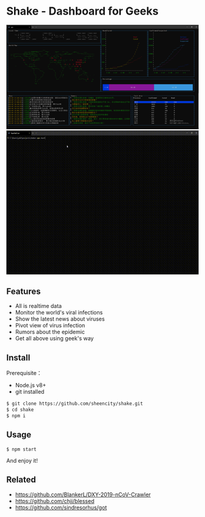 # Shake - Dashboard for Geeks
![demo](docs/demo.png)
![demo](docs/demo.gif)

## Features

- All is realtime data
- Monitor the world's viral infections
- Show the latest news about viruses
- Pivot view of virus infection
- Rumors about the epidemic
- Get all above using geek's way

## Install

Prerequisite：
- Node.js v8+
- git installed

```
$ git clone https://github.com/sheencity/shake.git
$ cd shake
$ npm i
```

## Usage

```
$ npm start
```

And enjoy it!

## Related

- https://github.com/BlankerL/DXY-2019-nCoV-Crawler
- https://github.com/chjj/blessed
- https://github.com/sindresorhus/got